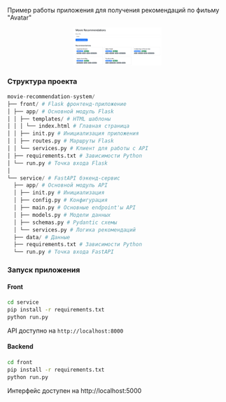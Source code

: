 
Пример работы приложения для получения рекомендаций по фильму "Avatar"
<p align="center">
 <img width="200px" src="example.png" alt="qr"/>
</p>

### Структура проекта
```python
movie-recommendation-system/
├── front/ # Flask фронтенд-приложение
│ ├── app/ # Основной модуль Flask
│ │ ├── templates/ # HTML шаблоны
│ │ │ └── index.html # Главная страница
│ │ ├── init.py # Инициализация приложения
│ │ ├── routes.py # Маршруты Flask
│ │ └── services.py # Клиент для работы с API
│ ├── requirements.txt # Зависимости Python
│ └── run.py # Точка входа Flask
│
└── service/ # FastAPI бэкенд-сервис
  ├── app/ # Основной модуль API
  │ ├── init.py # Инициализация
  │ ├── config.py # Конфигурация
  │ ├── main.py # Основные endpoint'ы API
  │ ├── models.py # Модели данных
  │ ├── schemas.py # Pydantic схемы
  │ └── services.py # Логика рекомендаций
  ├── data/ # Данные 
  ├── requirements.txt # Зависимости Python
  └── run.py # Точка входа FastAPI
```

### Запуск приложения

#### Front

```bash
cd service
pip install -r requirements.txt
python run.py
```
API доступно на `http://localhost:8000`

#### Backend

```bash
cd front
pip install -r requirements.txt
python run.py
```
Интерфейс доступен на http://localhost:5000